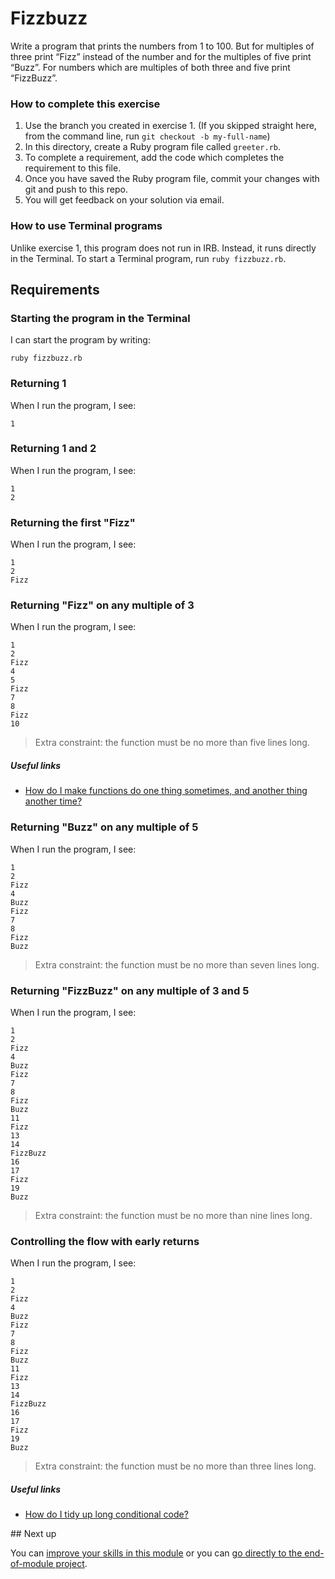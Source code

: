 # Fizzbuzz

Write a program that prints the numbers from 1 to 100. But for multiples of three print “Fizz” instead of the number and for the multiples of five print “Buzz”. For numbers which are multiples of both three and five print “FizzBuzz”.

### How to complete this exercise

1. Use the branch you created in exercise 1. (If you skipped straight here, from the command line, run `git checkout -b my-full-name`)
2. In this directory, create a Ruby program file called `greeter.rb`.
3. To complete a requirement, add the code which completes the requirement to this file.
3. Once you have saved the Ruby program file, commit your changes with git and push to this repo.
4. You will get feedback on your solution via email.

### How to use Terminal programs

Unlike exercise 1, this program does not run in IRB. Instead, it runs directly in the Terminal. To start a Terminal program, run `ruby fizzbuzz.rb`.

## Requirements

### Starting the program in the Terminal

I can start the program by writing:

`ruby fizzbuzz.rb`

### Returning 1

When I run the program, I see:

```
1
```

### Returning 1 and 2

When I run the program, I see:

```
1
2
```

### Returning the first "Fizz"

When I run the program, I see:

```
1
2
Fizz
```

### Returning "Fizz" on any multiple of 3

When I run the program, I see:

```
1
2
Fizz
4
5
Fizz
7
8
Fizz
10
```

> Extra constraint: the function must be no more than five lines long.

##### Useful links

- [How do I make functions do one thing sometimes, and another thing another time?]()

### Returning "Buzz" on any multiple of 5

When I run the program, I see:

```
1
2
Fizz
4
Buzz
Fizz
7
8
Fizz
Buzz
```

> Extra constraint: the function must be no more than seven lines long.

### Returning "FizzBuzz" on any multiple of 3 and 5

When I run the program, I see:

```
1
2
Fizz
4
Buzz
Fizz
7
8
Fizz
Buzz
11
Fizz
13
14
FizzBuzz
16
17
Fizz
19
Buzz
```

> Extra constraint: the function must be no more than nine lines long.

### Controlling the flow with early returns

When I run the program, I see:

```
1
2
Fizz
4
Buzz
Fizz
7
8
Fizz
Buzz
11
Fizz
13
14
FizzBuzz
16
17
Fizz
19
Buzz
```

> Extra constraint: the function must be no more than three lines long.

##### Useful links

- [How do I tidy up long conditional code?]()

## Next up

You can [improve your skills in this module](../extra/3B) or you can [go directly to the end-of-module project](./END_OF_MODULE.md).